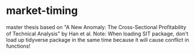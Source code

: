 # market-timing
master thesis based on  "A New Anomaly: The Cross-Sectional Proﬁtability of Technical Analysis" by Han et al.
Note: When loading SIT package, don't load up tidyverse package in the same time because it will cause conflict in functions!
